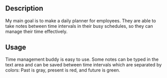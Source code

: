 # <Time-Management-Buddy>

## Description

My main goal is to make a daily planner for employees. They are able to take notes between time intervals in their busy schedules, so they can manage their time effectively. 


## Usage

Time management buddy is easy to use. Some notes can be typed in the text area and can be saved between time intervals which are separated by colors: Past is gray, present is red, and future is green. 

